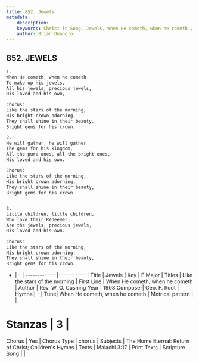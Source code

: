 ```yaml
---
title: 852. Jewels
metadata:
    description: 
    keywords: Christ in Song, Jewels, When He cometh, when he cometh , Like the stars of the morning
    author: Brian Onang'o
---
```



## 852. JEWELS

```txt
1.
When He cometh, when he cometh
To make up his jewels,
All his jewels, precious jewels,
His loved and his own,

Chorus:
Like the stars of the morning,
His bright crown adorning,
They shall shine in their beauty,
Bright gems for his crown.

2.
He will gather, he will gather
The gems for his kingdom,
All the pure ones, all the bright ones,
His loved and his own. 

Chorus:
Like the stars of the morning,
His bright crown adorning,
They shall shine in their beauty,
Bright gems for his crown.


3.
Little children, little children, 
Who love their Redeemer,
Are the jewels, precious jewels,
His loved and his own. 

Chorus:
Like the stars of the morning,
His bright crown adorning,
They shall shine in their beauty,
Bright gems for his crown.


```

- |   -  |
-------------|------------|
Title | Jewels |
Key | E Major |
Titles | Like the stars of the morning |
First Line | When He cometh, when he cometh  |
Author | Rev. W. O. Cushing
Year | 1908
Composer| Geo. F. Root |
Hymnal|  - |
Tune| When He cometh, when he cometh |
Metrical pattern | |
# Stanzas | 3 |
Chorus | Yes |
Chorus Type | chorus |
Subjects | The Home Eternal: Return of Christ; Children's Hymns |
Texts | Malachi 3:17 |
Print Texts | 
Scripture Song |  |
  

